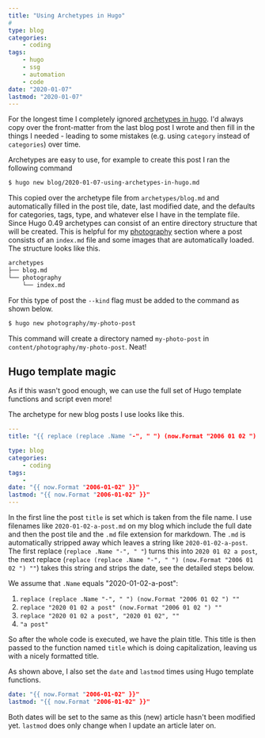 ```yaml
---
title: "Using Archetypes in Hugo"
# 
type: blog
categories:
    - coding
tags:
    - hugo
    - ssg
    - automation
    - code
date: "2020-01-07"
lastmod: "2020-01-07"
---
```


For the longest time I completely ignored [archetypes in hugo](https://gohugo.io/content-management/archetypes/ "Read hugo archetype documentation"). I'd always copy over the front-matter from the last blog post I wrote and then fill in the things I needed - leading to some mistakes (e.g. using `category` instead of `categories`) over time. 

Archetypes are easy to use, for example to create this post I ran the following command

```bash
$ hugo new blog/2020-01-07-using-archetypes-in-hugo.md
```

This copied over the archetype file from `archetypes/blog.md` and automatically filled in the post tile, date, last modified date, and the defaults for categories, tags, type, and whatever else I have in the template file. Since Hugo 0.49 archetypes can consist of an entire directory structure that will be created. This is helpful for my [photography](/photography/) section where a post consists of an `index.md` file and some images that are automatically loaded. The structure looks like this.

```bash
archetypes
├── blog.md
└── photography
    └── index.md
```

For this type of post the `--kind` flag must be added to the command as shown below.

```bash
$ hugo new photography/my-photo-post
```

This command will create a directory named `my-photo-post` in `content/photography/my-photo-post`. Neat!

## Hugo template magic

As if this wasn't good enough, we can use the full set of Hugo template functions and script even more!

The archetype for new blog posts I use looks like this.

```yaml
---
title: "{{ replace (replace .Name "-", " ") (now.Format "2006 01 02 ") "" | title }}"

type: blog
categories:
    - coding
tags:
    - 
date: "{{ now.Format "2006-01-02" }}"
lastmod: "{{ now.Format "2006-01-02" }}"
---
```

In the first line the post `title` is set which is taken from the file name. I use filenames like `2020-01-02-a-post.md` on my blog which include the full date and then the post tile and the `.md` file extension for markdown. The `.md` is automatically stripped away which leaves a string like `2020-01-02-a-post`. The first replace (`replace .Name "-", " "`) turns this into `2020 01 02 a post`, the next replace (`replace (replace .Name "-", " ") (now.Format "2006 01 02 ") ""`) takes this string and strips the date, see the detailed steps below.

We assume that `.Name` equals "2020-01-02-a-post":
1. `replace (replace .Name "-", " ") (now.Format "2006 01 02 ") ""`
2. `replace "2020 01 02 a post" (now.Format "2006 01 02 ") ""`
3. `replace "2020 01 02 a post", "2020 01 02", ""`
4. `"a post"`

So after the whole code is executed, we have the plain title. This title is then passed to the function named `title` which is doing capitalization, leaving us with a nicely formatted title.

As shown above, I also set the `date` and `lastmod` times using Hugo template functions.

```yaml
date: "{{ now.Format "2006-01-02" }}"
lastmod: "{{ now.Format "2006-01-02" }}"
```

Both dates will be set to the same as this (new) article hasn't been modified yet. `lastmod` does only change when I update an article later on.
